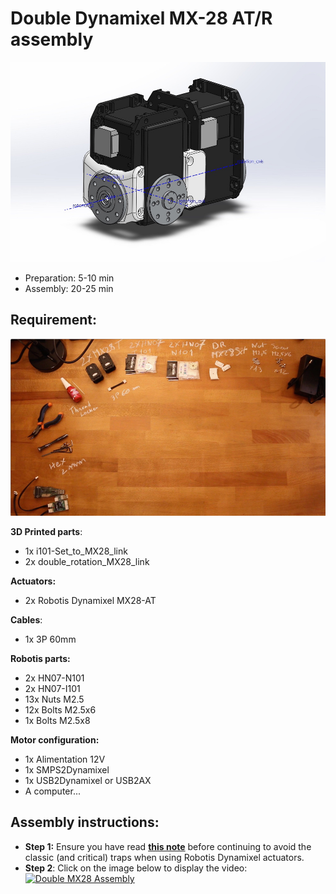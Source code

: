 # Double Dynamixel MX-28 AT/R assembly

![Chest Assembly](../img/MX_double_rotation_CAD_model.jpg)

- Preparation: 5-10 min
- Assembly: 20-25 min

## Requirement:
![Chest Assembly](../img/double_MX28_BOM.jpg)

**3D Printed parts**:
- 1x i101-Set_to_MX28_link
- 2x double_rotation_MX28_link

**Actuators:**
- 2x Robotis Dynamixel MX28-AT

**Cables**:
- 1x 3P 60mm


**Robotis parts:**
- 2x HN07-N101
- 2x HN07-I101
- 13x Nuts M2.5
- 12x Bolts M2.5x6
- 1x Bolts M2.5x8

**Motor configuration:**
- 1x Alimentation 12V
- 1x SMPS2Dynamixel
- 1x USB2Dynamixel or USB2AX
- A computer...



## Assembly instructions:

- **Step 1:** Ensure you have read [**this note**](robotis_tricks.md) before continuing to avoid the classic (and critical) traps when using Robotis Dynamixel actuators.
- **Step 2**: Click on the image below to display the video:
[![Double MX28 Assembly](http://img.youtube.com/vi/9oNGV9ggHaE/0.jpg)](http://youtu.be/9oNGV9ggHaE)

